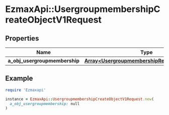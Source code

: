 # EzmaxApi::UsergroupmembershipCreateObjectV1Request

## Properties

| Name | Type | Description | Notes |
| ---- | ---- | ----------- | ----- |
| **a_obj_usergroupmembership** | [**Array&lt;UsergroupmembershipRequestCompound&gt;**](UsergroupmembershipRequestCompound.md) |  |  |

## Example

```ruby
require 'Ezmaxapi'

instance = EzmaxApi::UsergroupmembershipCreateObjectV1Request.new(
  a_obj_usergroupmembership: null
)
```

